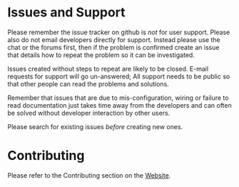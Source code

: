 # Issues and Support

Please remember the issue tracker on github is _not_ for user support.  Please also do not email developers directly for support.  Instead please use the chat or the forums first, then if the problem is confirmed create an issue that details how to repeat the problem so it can be investigated.

Issues created without steps to repeat are likely to be closed.  E-mail requests for support will go un-answered; All support needs to be public so that other people can read the problems and solutions.

Remember that issues that are due to mis-configuration, wiring or failure to read documentation just takes time away from the developers and can often be solved without developer interaction by other users.

Please search for existing issues *before* creating new ones.

# Contributing

Please refer to the Contributing section on the [Website](https://www.rotorflight.org/docs/Contributing/intro).

